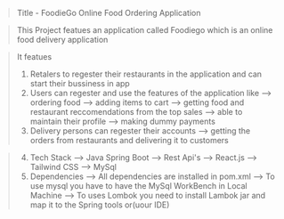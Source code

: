 > Title - FoodieGo Online Food Ordering Application

> This Project featues an application called Foodiego which is an online food delivery application

> It featues
> 1. Retalers to regester their restaurants in the application and can start their bussiness in app
> 2. Users can regester and use the features of the application like --> ordering food --> adding items to cart --> getting food and restaurant reccomendations from the top sales --> able to maintain their profile --> making dummy payments
> 3. Delivery persons can regester their accounts --> getting the orders from restaurants and delivering it to customers

> 4. Tech Stack
      --> Java Spring Boot
      --> Rest Api's
      --> React.js
      --> Tailwind CSS
      --> MySql
> 5. Dependencies
     --> All dependencies are installed in pom.xml
     --> To use mysql you have to have the MySql WorkBench in Local Machine
     --> To uses Lombok you need to install Lambok jar and map it to the Spring tools or(uour IDE)
